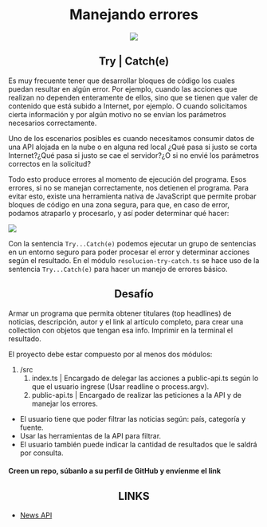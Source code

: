 <h1 align="center"> Manejando errores </h1>

<p align="center"><img src="https://appmaster.io/api/_files/gLKT845SHV7cRiSsiFSDk6/download/"></p>

<h2 align="center"> Try | Catch(e) </h2>

Es muy frecuente tener que desarrollar bloques de código los cuales puedan resultar en algún error. Por ejemplo, cuando las acciones que realizan no dependen enteramente de ellos, sino que se tienen que valer de contenido que está subido a Internet, por ejemplo. O cuando solicitamos cierta información y por algún motivo no se envían los parámetros necesarios correctamente.

Uno de los escenarios posibles es cuando necesitamos consumir datos de una API alojada en la nube o en alguna red local ¿Qué pasa si justo se corta Internet?¿Qué pasa si justo se cae el servidor?¿O si no envié los parámetros correctos en la solicitud?

Todo esto produce errores al momento de ejecución del programa. Esos errores, si no se manejan correctamente, nos detienen el programa. Para evitar esto, existe una herramienta nativa de JavaScript que permite probar bloques de código en una zona segura, para que, en caso de error, podamos atraparlo y procesarlo, y así poder determinar qué hacer:

<img src="https://i.ibb.co/d0jd2LL/Untitled-2023-08-17-2312.png">

Con la sentencia `Try...Catch(e)` podemos ejecutar un grupo de sentencias en un entorno seguro para poder procesar el error y determinar acciones según el resultado. En el módulo `resolucion-try-catch.ts` se hace uso de la sentencia `Try...Catch(e)` para hacer un manejo de errores básico.

<h2 align="center"> Desafío </h2>

Armar un programa que permita obtener titulares (top headlines) de noticias, descripción, autor y el link al artículo completo, para crear una collection con objetos que tengan esa info. Imprimir en la terminal el resultado.

El proyecto debe estar compuesto por al menos dos módulos:

1. /src
   1. index.ts | Encargado de delegar las acciones a public-api.ts según lo que el usuario ingrese (Usar readline o process.argv).
   2. public-api.ts | Encargado de realizar las peticiones a la API y de manejar los errores.

- El usuario tiene que poder filtrar las noticias según: país, categoría y fuente.
- Usar las herramientas de la API para filtrar.
- El usuario también puede indicar la cantidad de resultados que le saldrá por consulta.

<h4>Creen un repo, súbanlo a su perfil de GitHub y envíenme el link </h4>

<h2 align="center"> LINKS </h2>

- [News API](https://newsapi.org/)
